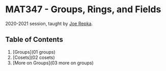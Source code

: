 # MAT347 - Groups, Rings, and Fields

2020-2021 session, taught by [Joe Repka](https://www.math.toronto.edu/cms/people/faculty/repka-joe/).

## Table of Contents

1. [Groups](01 groups)
2. [Cosets](02 cosets)
3. [More on Groups](03 more on groups)
